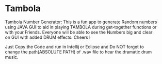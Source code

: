 # Tambola
Tambola Number Generator: This is a fun app to generate Random numbers using JAVA GUI to aid in playing TAMBOLA during get-together functions or with your Friends. Everyone will be able to see the Numbers big and clear on GUI with added DRUM effects. Cheers !

Just Copy the Code and run in Intellij or Eclipse and Do NOT forget to change the path(ABSOLUTE PATH) of .wav file to hear the dramatic drum music.
